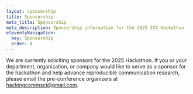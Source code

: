 ```yaml
---
layout: sponsorship
title: Sponsorship
meta_title: Sponsorship
meta_description: Sponsorship information for the 2025 ICA Hackathon
eleventyNavigation:
  key: Sponsorship
  order: 4
---
```


We are currently soliciting sponsors for the 2025 Hackathon. If you or your department, organization, or company would like to serve as a sponsor for the hackathon and help advance reproducible communication research, please email the pre-conference organizers at [hackingcommsci@gmail.com](mailto:hackingcommsci@gmail.com).
<!--
## Why Should I Sponsor?

Hackathons have proven to be immensely valuable tools for creating change in a wide variety of disciplines, including computer science, geology, psychology, and neuroscience. We believe that a hackathon will be similarly beneficial for advancing communication science. Additional sponsorship will provide the organizing team with needed resources to more effectively plan and implement the hackathon. These include including acquiring event space, creating scholarships / fee reductions for attendees, and providing meals and refreshments during the hackathon.

As a “thank you” for sponsorship, we will be sure that your department, organization, or company will be featured both before and during the hackathon (website, opening presentation, etc). If you would like to discuss the potential of more substantial sponsorship, please see our sponsorship tiers.
-->